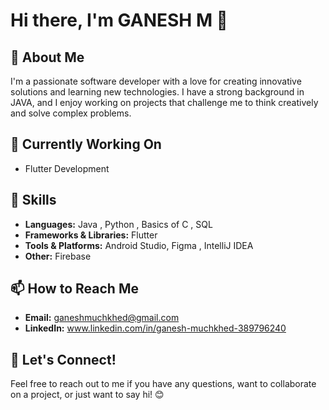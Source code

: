 # Hi there, I'm GANESH M 👋

## 🚀 About Me

I'm a passionate software developer with a love for creating innovative solutions and learning new technologies.
I have a strong background in JAVA, and I enjoy working on projects that challenge me to think creatively and solve complex problems.

## 🔭 Currently Working On

- Flutter Development

## 💼 Skills

- **Languages:** Java , Python , Basics of C , SQL
- **Frameworks & Libraries:** Flutter 
- **Tools & Platforms:** Android Studio, Figma , IntelliJ IDEA
- **Other:** Firebase

## 📫 How to Reach Me

- **Email:** ganeshmuchkhed@gmail.com
- **LinkedIn:** www.linkedin.com/in/ganesh-muchkhed-389796240


## 💬 Let's Connect!

Feel free to reach out to me if you have any questions, want to collaborate on a project, or just want to say hi! 😊

<!--
**GANESH2903/GANESH2903** is a ✨ _special_ ✨ repository because its `README.md` (this file) appears on your GitHub profile.

Here are some ideas to get you started:

- 🔭 I’m currently working on ...
- 🌱 I’m currently learning ...
- 👯 I’m looking to collaborate on ...
- 🤔 I’m looking for help with ...
- 💬 Ask me about ...
- 📫 How to reach me: ...
- 😄 Pronouns: ...
- ⚡ Fun fact: ...

## 🌱 Currently Learning

- 
- 

## 📊 GitHub Stats

![Your GitHub stats](https://github-readme-stats.vercel.app/api?username=GANESH2903&show_icons=true&theme=radical)
-->
